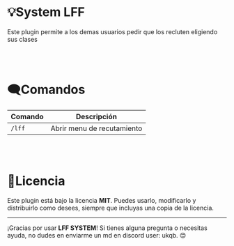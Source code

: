 # 💡System LFF

Este plugin permite a los demas usuarios pedir que los recluten eligiendo sus clases</br> </br>

</br>

# 🗨Comandos
| Comando          | Descripción                                            |
|------------------|--------------------------------------------------------|
| `/lff`        | Abrir menu de recutamiento                             |

</br>

</br>

# 📜Licencia
Este plugin está bajo la licencia **MIT**. Puedes usarlo, modificarlo y distribuirlo como desees, siempre que incluyas una copia de la licencia.

---

¡Gracias por usar **LFF SYSTEM**! Si tienes alguna pregunta o necesitas ayuda, no dudes en enviarme un md en discord user: ukqb. 😊

</br>
